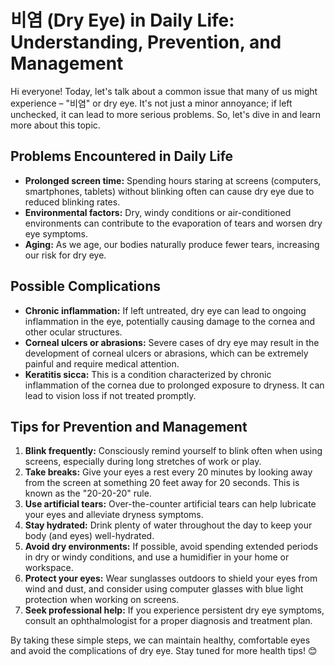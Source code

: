  # 비염 (Dry Eye) in Daily Life: Understanding, Prevention, and Management

Hi everyone! Today, let's talk about a common issue that many of us might experience – "비염" or dry eye. It's not just a minor annoyance; if left unchecked, it can lead to more serious problems. So, let's dive in and learn more about this topic.

## Problems Encountered in Daily Life

- **Prolonged screen time:** Spending hours staring at screens (computers, smartphones, tablets) without blinking often can cause dry eye due to reduced blinking rates.
- **Environmental factors:** Dry, windy conditions or air-conditioned environments can contribute to the evaporation of tears and worsen dry eye symptoms.
- **Aging:** As we age, our bodies naturally produce fewer tears, increasing our risk for dry eye.

## Possible Complications

- **Chronic inflammation:** If left untreated, dry eye can lead to ongoing inflammation in the eye, potentially causing damage to the cornea and other ocular structures.
- **Corneal ulcers or abrasions:** Severe cases of dry eye may result in the development of corneal ulcers or abrasions, which can be extremely painful and require medical attention.
- **Keratitis sicca:** This is a condition characterized by chronic inflammation of the cornea due to prolonged exposure to dryness. It can lead to vision loss if not treated promptly.

## Tips for Prevention and Management

1. **Blink frequently:** Consciously remind yourself to blink often when using screens, especially during long stretches of work or play.
2. **Take breaks:** Give your eyes a rest every 20 minutes by looking away from the screen at something 20 feet away for 20 seconds. This is known as the "20-20-20" rule.
3. **Use artificial tears:** Over-the-counter artificial tears can help lubricate your eyes and alleviate dryness symptoms.
4. **Stay hydrated:** Drink plenty of water throughout the day to keep your body (and eyes) well-hydrated.
5. **Avoid dry environments:** If possible, avoid spending extended periods in dry or windy conditions, and use a humidifier in your home or workspace.
6. **Protect your eyes:** Wear sunglasses outdoors to shield your eyes from wind and dust, and consider using computer glasses with blue light protection when working on screens.
7. **Seek professional help:** If you experience persistent dry eye symptoms, consult an ophthalmologist for a proper diagnosis and treatment plan.

By taking these simple steps, we can maintain healthy, comfortable eyes and avoid the complications of dry eye. Stay tuned for more health tips! 😊
